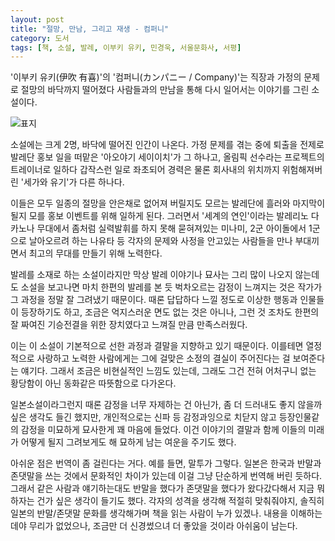 ```yaml
---
layout: post
title: "절망, 만남, 그리고 재생 - 컴퍼니"
category: 도서
tags: [책, 소설, 발레, 이부키 유키, 민경욱, 서울문화사, 서평]
---
```


'이부키 유키(伊吹 有喜)'의
'컴퍼니(カンパニー / Company)'는
직장과 가정의 문제로 절망의 바닥까지 떨어졌다
사람들과의 만남을 통해 다시 일어서는 이야기를 그린 소설이다.

![표지](https://lh3.googleusercontent.com/IxfCajMpVmAqwbNLbgdrzjA2htwEhfxQdpI9zx9Z_ifSJynB2IiqLUWhBVZsSEVwfADYujPpV2-w_Q=s480)

소설에는 크게 2명, 바닥에 떨어진 인간이 나온다.
가정 문제를 겪는 중에 퇴출을 전제로 발레단 홍보 일을 떠맡은 '아오야기 세이이치'가 그 하나고,
올림픽 선수라는 프로젝트의 트레이너로 일하다 갑작스런 일로 좌초되어
경력은 물론 회사내의 위치까지 위험해져버린 '세가와 유기'가 다른 하나다.

이들은 모두 일종의 절망을 안은채로 없어져 버릴지도 모르는 발레단에 흘러와
마지막이 될지 모를 홍보 이벤트를 위해 일하게 된다.
그러면서 '세계의 연인'이라는 발레리노 다카노나
무대에서 좀처럼 실력발휘를 하지 못해 묻혀져있는 미나미,
2군 아이돌에서 1군으로 날아오르려 하는 나유타 등
각자의 문제와 사정을 안고있는 사람들을 만나 부대끼면서
최고의 무대를 만들기 위해 노력한다.

발레를 소재로 하는 소설이라지만
막상 발레 이야기나 묘사는 그리 많이 나오지 않는데도
소설을 보고나면 마치 한편의 발레를 본 듯 벅차오르는 감정이 느껴지는 것은
작가가 그 과정을 정말 잘 그려냈기 때문이다.
때론 답답하다 느낄 정도로 이상한 행동과 인물들이 등장하기도 하고,
조금은 억지스러운 면도 없는 것은 아니나,
그런 것 조차도 한편의 잘 짜여진 기승전결을 위한 장치였다고 느껴질 만큼 만족스러웠다.

이는 이 소설이 기본적으로 선한 과정과 결말을 지향하고 있기 때문이다.
이를테면 열정적으로 사랑하고 노력한 사람에게는
그에 걸맞은 소정의 결실이 주어진다는 걸 보여준다는 얘기다.
그래서 조금은 비현실적인 느낌도 있는데,
그래도 그건 전혀 어처구니 없는 황당함이 아닌
동화같은 따뜻함으로 다가온다.

일본소설이라그런지 때론 감정을 너무 자제하는 건 아닌가,
좀 더 드러내도 좋지 않을까 싶은 생각도 들긴 했지만,
개인적으로는 신파 등 감정과잉으로 치닫지 않고
등장인물같의 감정을 미묘하게 묘사한게 꽤 마음에 들었다.
이건 이야기의 결말과 함께 이들의 미래가 어떻게 될지 그려보게도 해
묘하게 남는 여운을 주기도 했다.

아쉬운 점은 번역이 좀 걸린다는 거다.
예를 들면, 말투가 그렇다.
일본은 한국과 반말과 존댓말을 쓰는 것에서 문화적인 차이가 있는데
이걸 그냥 단순하게 번역해 버린 듯하다.
그래서 같은 사람과 얘기하는대도 반말을 했다가 존댓말을 했다가 왔다갔다해서
지금 뭐하자는 건가 싶은 생각이 들기도 했다.
각자의 성격을 생각해 적절히 맞춰줘야지,
솔직히 일본의 반말/존댓말 문화를 생각해가며 책을 읽는 사람이 누가 있겠나.
내용을 이해하는데야 무리가 없었으나,
조금만 더 신경썼으녀 더 좋았을 것이라 아쉬움이 남는다.
